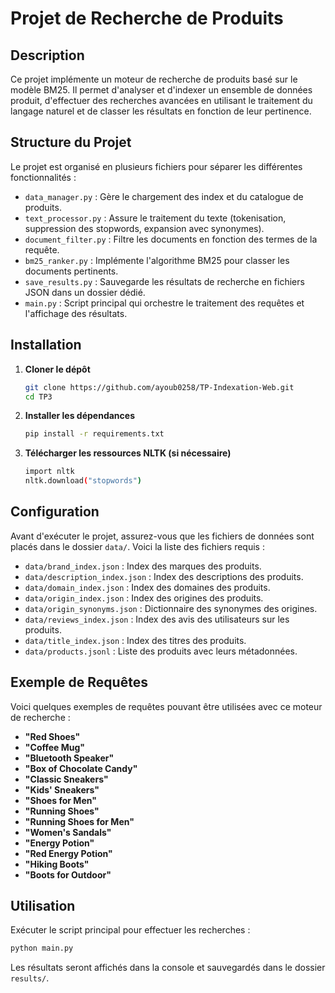 # Projet de Recherche de Produits

## Description
Ce projet implémente un moteur de recherche de produits basé sur le modèle BM25. Il permet d'analyser et d'indexer un ensemble de données produit, d'effectuer des recherches avancées en utilisant le traitement du langage naturel et de classer les résultats en fonction de leur pertinence.

## Structure du Projet

Le projet est organisé en plusieurs fichiers pour séparer les différentes fonctionnalités :

- `data_manager.py` : Gère le chargement des index et du catalogue de produits.
- `text_processor.py` : Assure le traitement du texte (tokenisation, suppression des stopwords, expansion avec synonymes).
- `document_filter.py` : Filtre les documents en fonction des termes de la requête.
- `bm25_ranker.py` : Implémente l'algorithme BM25 pour classer les documents pertinents.
- `save_results.py` : Sauvegarde les résultats de recherche en fichiers JSON dans un dossier dédié.
- `main.py` : Script principal qui orchestre le traitement des requêtes et l'affichage des résultats.

## Installation

1. **Cloner le dépôt**
   ```sh
   git clone https://github.com/ayoub0258/TP-Indexation-Web.git
   cd TP3

2. **Installer les dépendances**
   ```sh
   pip install -r requirements.txt  
   ```

3. **Télécharger les ressources NLTK (si nécessaire)**
   ```sh
   import nltk
   nltk.download("stopwords")
   ```

## Configuration
Avant d'exécuter le projet, assurez-vous que les fichiers de données sont placés dans le dossier `data/`. Voici la liste des fichiers requis :

- `data/brand_index.json` : Index des marques des produits.
- `data/description_index.json` : Index des descriptions des produits.
- `data/domain_index.json` : Index des domaines des produits.
- `data/origin_index.json` : Index des origines des produits.
- `data/origin_synonyms.json` : Dictionnaire des synonymes des origines.
- `data/reviews_index.json` : Index des avis des utilisateurs sur les produits.
- `data/title_index.json` : Index des titres des produits.
- `data/products.jsonl` : Liste des produits avec leurs métadonnées.

## Exemple de Requêtes
Voici quelques exemples de requêtes pouvant être utilisées avec ce moteur de recherche :

- **"Red Shoes"** 
- **"Coffee Mug"** 
- **"Bluetooth Speaker"** 
- **"Box of Chocolate Candy"**
- **"Classic Sneakers"** 
- **"Kids' Sneakers"** 
- **"Shoes for Men"** 
- **"Running Shoes"**
- **"Running Shoes for Men"** 
- **"Women's Sandals"** 
- **"Energy Potion"** 
- **"Red Energy Potion"**
- **"Hiking Boots"** 
- **"Boots for Outdoor"** 

## Utilisation

Exécuter le script principal pour effectuer les recherches :

   ```sh
   python main.py
   ```
Les résultats seront affichés dans la console et sauvegardés dans le dossier `results/`.